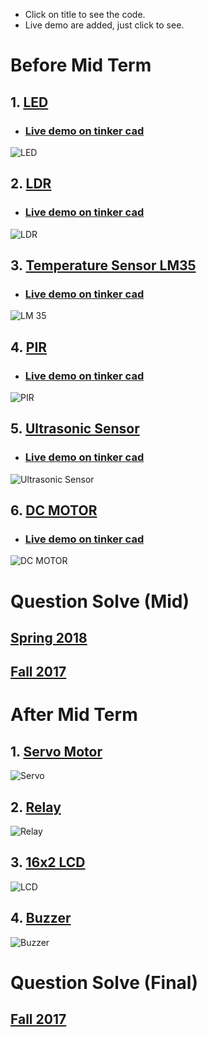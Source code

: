 - Click on title to see the code.
- Live demo are added, just click to see.

# Before Mid Term
## 1. [LED](https://github.com/Sanzidikawsar/arduino-for-mid-term/blob/master/LED/LED.ino)
* ### [Live demo on tinker cad](https://www.tinkercad.com/things/4dr6OWuTNVF)
![LED](https://github.com/Sanzidikawsar/arduino-for-mid-term/blob/master/LED/LED.png "LED")

<!---
## 2. [Push Button](https://github.com/Sanzidikawsar/arduino-for-mid-term/blob/master/push_button/push_button.ino)
* ### [Live demo on tinker cad](https://www.tinkercad.com/things/6yByNwdxdRy)
![Push Button](https://github.com/Sanzidikawsar/arduino-for-mid-term/blob/master/push_button/push_button.png "Push Button")
-->

## 2. [LDR](https://github.com/Sanzidikawsar/arduino-for-mid-term/blob/master/LDR/LDR.ino)
* ### [Live demo on tinker cad](https://www.tinkercad.com/things/9slv4Xavy6K-ldr)
![LDR](https://github.com/Sanzidikawsar/arduino-for-mid-term/blob/master/LDR/LDR.png "LDR")

## 3. [Temperature Sensor LM35](https://github.com/Sanzidikawsar/arduino-for-mid-term/blob/master/Temperature_Sensor_LM35/LM_35.ino)
* ### [Live demo on tinker cad](https://www.tinkercad.com/things/7FsKzQ5oui3)
![LM 35](https://github.com/Sanzidikawsar/arduino-for-mid-term/blob/master/Temperature_Sensor_LM35/LM_35.png "LM 35")

## 4. [PIR](https://github.com/Sanzidikawsar/arduino-for-mid-term/blob/master/PIR/PIR.ino)
* ### [Live demo on tinker cad](https://www.tinkercad.com/things/8Ntsh37D9JU)
![PIR](https://github.com/Sanzidikawsar/arduino-for-mid-term/blob/master/PIR/PIR_alt.png "PIR")

## 5. [Ultrasonic Sensor](https://github.com/Sanzidikawsar/arduino-for-mid-term/blob/master/ultrasonic_sonar/ultrasonic.ino)
* ### [Live demo on tinker cad](https://www.tinkercad.com/things/2LilNCa5VKi)
![Ultrasonic Sensor](https://github.com/Sanzidikawsar/arduino-for-mid-term/blob/master/ultrasonic_sonar/ultrasonic.png "Untrasonic")

## 6. [DC MOTOR](https://github.com/Sanzidikawsar/arduino-for-mid-term/blob/master/Motor_L293D/motor.ino)
* ### [Live demo on tinker cad](https://www.tinkercad.com/things/jJJZScPVqra)
![DC MOTOR](https://github.com/Sanzidikawsar/arduino-for-mid-term/blob/master/Motor_L293D/motor.png "MOTOR")

<!--- 
### 7.1 [MOTOR With LM7805](https://github.com/Sanzidikawsar/arduino-for-mid-term/blob/master/Motor_L293D/motor.ino)
* ### [Live demo on tinker cad](https://www.tinkercad.com/things/57fTUxPHIHg)
![MOTOR With LM7805](https://github.com/Sanzidikawsar/arduino-for-mid-term/blob/master/Motor_L293D/MOTORwithLM7805.png "MOTOR With LM7805")
-->
# Question Solve (Mid)
## [Spring 2018](https://github.com/ShahariarRabby/Arduino-Practice/tree/master/Question_Solve/Spring18)
## [Fall 2017](https://github.com/ShahariarRabby/Arduino-Practice/tree/master/Question_Solve/Fall17)


# After Mid Term
<!---
## 1. [LED](https://github.com/Sanzidikawsar/arduino-for-mid-term/blob/master/LED/LED.ino)
* ### [Live demo on tinker cad](https://www.tinkercad.com/things/4dr6OWuTNVF)
![LED](https://github.com/Sanzidikawsar/arduino-for-mid-term/blob/master/LED/LED.png "LED")

## 2. [Push Button](https://github.com/Sanzidikawsar/arduino-for-mid-term/blob/master/push_button/push_button.ino)
* ### [Live demo on tinker cad](https://www.tinkercad.com/things/6yByNwdxdRy)
![Push Button](https://github.com/Sanzidikawsar/arduino-for-mid-term/blob/master/push_button/push_button.png "Push Button")
-->
## 1. [Servo Motor](https://github.com/Sanzidikawsar/arduino-for-mid-term/blob/master/Servo/Servo.ino)
![Servo](https://github.com/Sanzidikawsar/arduino-for-mid-term/blob/master/Servo/Servo.png "Servo")

## 2. [Relay](https://github.com/Sanzidikawsar/arduino-for-mid-term/blob/master/Relay/Relay.ino)
![Relay](https://github.com/Sanzidikawsar/arduino-for-mid-term/blob/master/Relay/Relay.png "Relay")

## 3. [16x2 LCD](https://github.com/Sanzidikawsar/arduino-for-mid-term/blob/master/LCD/LCD.ino)
![LCD](https://github.com/Sanzidikawsar/arduino-for-mid-term/blob/master/LCD/LCD.png "LCD")

## 4. [Buzzer](https://github.com/Sanzidikawsar/arduino-for-mid-term/blob/master/Buzzer/Buzzer.ino)
![Buzzer](https://github.com/Sanzidikawsar/arduino-for-mid-term/blob/master/Buzzer/Buzzer.png "Buzzer")


# Question Solve (Final)
## [Fall 2017](https://github.com/ShahariarRabby/Arduino-Practice/tree/master/Question_Solve/Fall17(final))

